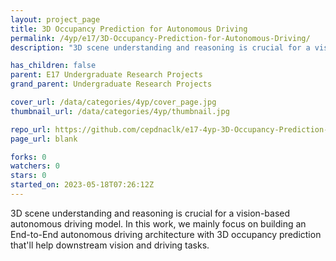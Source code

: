 ```yaml
---
layout: project_page
title: 3D Occupancy Prediction for Autonomous Driving
permalink: /4yp/e17/3D-Occupancy-Prediction-for-Autonomous-Driving/
description: "3D scene understanding and reasoning is crucial for a vision-based autonomous driving model. In this work, we mainly focus on building an End-to-End autonomous driving architecture with 3D occupancy prediction that'll help downstream vision and driving tasks."

has_children: false
parent: E17 Undergraduate Research Projects
grand_parent: Undergraduate Research Projects

cover_url: /data/categories/4yp/cover_page.jpg
thumbnail_url: /data/categories/4yp/thumbnail.jpg

repo_url: https://github.com/cepdnaclk/e17-4yp-3D-Occupancy-Prediction-for-Autonomous-Driving
page_url: blank

forks: 0
watchers: 0
stars: 0
started_on: 2023-05-18T07:26:12Z
---
```

3D scene understanding and reasoning is crucial for a vision-based autonomous driving model. In this work, we mainly focus on building an End-to-End autonomous driving architecture with 3D occupancy prediction that'll help downstream vision and driving tasks.

